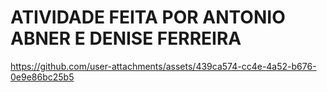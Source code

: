 # ATIVIDADE FEITA POR ANTONIO ABNER E DENISE FERREIRA

https://github.com/user-attachments/assets/439ca574-cc4e-4a52-b676-0e9e86bc25b5
